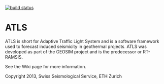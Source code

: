 [![build status](https://gitlab-ci.seismo.ethz.ch/projects/1/status.png?ref=develop)](https://gitlab-ci.seismo.ethz.ch/projects/1?ref=develop)

# ATLS

ATLS is short for Adaptive Traffic Light System and is a software framework used
to forecast induced seismicity in geothermal projects. ATLS was developed as 
part of the GEOSIM project and is the predecessor or RT-RAMSIS.

See the Wiki page for more information.

Copyright 2013, Swiss Seismological Service, ETH Zurich